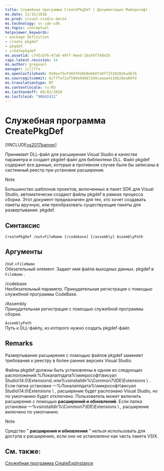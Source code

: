 ```yaml
---
title: Служебная программа CreatePkgDef | Документация Майкрософт
ms.date: 11/15/2016
ms.prod: visual-studio-dev14
ms.technology: vs-ide-sdk
ms.topic: conceptual
helpviewer_keywords:
- package definition
- create pkgdef
- pkgdef
- createpkgdef
ms.assetid: c745cb76-47a6-49ff-9eed-16af0f748e35
caps.latest.revision: 14
ms.author: gregvanl
manager: jillfra
ms.openlocfilehash: 010ee75efd84f016b0eb68fa9f715102026a4678
ms.sourcegitcommit: 6cfffa72af599a9d667249caaaa411bb28ea69fd
ms.translationtype: MT
ms.contentlocale: ru-RU
ms.lasthandoff: 09/02/2020
ms.locfileid: "90842412"
---
```

# <a name="createpkgdef-utility"></a>Служебная программа CreatePkgDef
[!INCLUDE[vs2017banner](../../includes/vs2017banner.md)]

Принимает DLL-файл для расширения Visual Studio в качестве параметра и создает pkgdef-файл для библиотеки DLL. Файл pkgdef содержит все данные, которые в противном случае были бы записаны в системный реестр при установке расширения.  
  
> [!NOTE]
> Большинство шаблонов проектов, включенных в пакет SDK для Visual Studio, автоматически создают файлы pkgdef в рамках процесса сборки. Этот документ предназначен для тех, кто хочет создавать пакеты вручную, или преобразовать существующие пакеты для развертывания. pkgdef.  
  
## <a name="syntax"></a>Синтаксис  
  
```  
CreatePkgDef /out=FileName [/codebase] [/assembly] AssemblyPath  
```  
  
## <a name="arguments"></a>Аргументы  
 /out =`FileName`  
 Обязательный элемент. Задает имя файла выходных данных. pkgdef в `FileName` .  
  
 /codebase  
 Необязательный параметр. Принудительная регистрация с помощью служебной программы CodeBase.  
  
 /Assembly  
 Принудительная регистрация с помощью служебной программы сборки.  
  
 `AssemblyPath`  
 Путь к DLL-файлу, из которого нужно создать pkgdef-файл.  
  
## <a name="remarks"></a>Remarks  
 Развертывание расширения с помощью файлов pkgdef заменяет требования к реестру в более ранних версиях Visual Studio.  
  
 Файлы pkgdef должны быть установлены в одном из следующих расположений:%Локалаппдата%\микрософт\висуал Studio\14.0\Extensions\ или%vsinstalldir%\Common7\IDE\Extensions \\ . Если папка установки —%Локалаппдата%\микрософт\висуал Studio\14.0\Extensions \\ , расширение будет распознано Visual Studio, но по умолчанию будет отключено. Пользователь может включить расширение с помощью **расширений и обновлений**. Если папка установки —%vsinstalldir%\Common7\IDE\Extensions \\ , расширение включено по умолчанию.  
  
> [!NOTE]
> Средство " **расширения и обновления** " нельзя использовать для доступа к расширению, если оно не установлено как часть пакета VSIX.  
  
## <a name="see-also"></a>См. также:  
 [Служебная программа CreateExpInstance](../../extensibility/internals/createexpinstance-utility.md)
